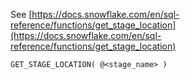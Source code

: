 See [https://docs.snowflake.com/en/sql-reference/functions/get_stage_location](https://docs.snowflake.com/en/sql-reference/functions/get_stage_location)
```
GET_STAGE_LOCATION( @<stage_name> )
```
